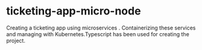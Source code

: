 # ticketing-app-micro-node
Creating a ticketing app using microservices . Containerizing these services and managing with Kubernetes.Typescript has been used for creating the project.
